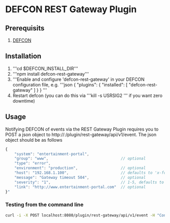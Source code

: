 # DEFCON REST Gateway Plugin

## Prerequisits
1. [DEFCON](http://github.com/acuminous/defcon)

## Installation
1. '''cd $DEFCON_INSTALL_DIR'''
2. '''npm install defcon-rest-gateway'''
3. '''Enable and configure 'defcon-rest-gateway' in your DEFCON configuration file, e.g.
'''json
{
    "plugins": {
        "installed": [
            "defcon-rest-gateway"
        ]
    }
}
'''
4. Restart defcon (you can do this via '''kill -s USRSIG2 <pid>''' if you want zero downtime)

## Usage
Notifying DEFCON of events via the REST Gateway Plugin requires you to POST a json object to http://<defcon-host>:<defcon-port>/plugin/rest-gateway/api/v1/event. The json object should be as follows
```js
{
    "system": "entertainment-portal",
    "group": "www",                                // optional
    "type": "error",
    "environment": "production",                   // optional
    "host": "192.168.1.100",                       // defaults to 'x-forwarded-for' header or remote address 
    "message": "Gateway timeout 504",              // optional
    "severity": "1",                               // 1-5, defaults to 1
    "link": "http://www.entertainment-portal.com"  // optional
}"
```

### Testing from the command line
```bash
curl -i -X POST localhost:8080/plugin/rest-gateway/api/v1/event -H "Content-Type: application/json" -d "{\"system\": \"entertainment-portal\", \"group\": \"www\", \"type\": \"error\", \"environment\": \"production\", \"message\": \"Gateway timeout 504\", \"severity\": \"3\", \"link\": \"http://www.entertainment-portal.com\" }"
```